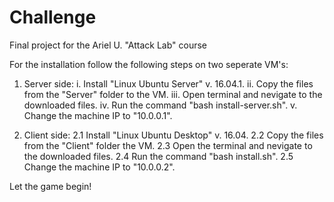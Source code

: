 # Challenge
Final project for the Ariel U. "Attack Lab" course

For the installation follow the following steps on two seperate VM's:
1. Server side:
  i. Install "Linux Ubuntu Server" v. 16.04.1.
  ii. Copy the files from the "Server" folder to the VM.
  iii. Open terminal and nevigate to the downloaded files.
  iv. Run the command "bash install-server.sh".
  v. Change the machine IP to "10.0.0.1".

2. Client side:
  2.1 Install "Linux Ubuntu Desktop" v. 16.04.
  2.2 Copy the files from the "Client" folder the VM.
  2.3 Open the terminal and nevigate to the downloaded files.
  2.4 Run the command "bash install.sh".
  2.5 Change the machine IP to "10.0.0.2".

Let the game begin!

